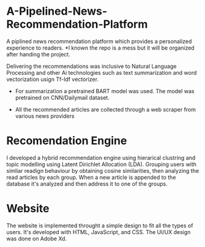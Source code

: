 # A-Pipelined-News-Recommendation-Platform
A piplined news recommendation platform which provides a personalized experience to readers. 
*I known the repo is a mess but it will be organized after handing the project.

Delivering the recommendations was inclusive to Natural Language Processing and other Ai technologies such as text summarization and word vectorization usign Tf-Idf vectorizer.

- For summarization a pretrained BART model was used. The model was pretrained on CNN/Dailymail dataset. 

- All the recommended articles are collected through a web scraper from various news providers

# Recomendation Engine

I developed a hybrid recommendation engine using hierarical clustring and topic modelling using Latent Dirichlet Allocation (LDA). Grouping users with simliar readign behaviour by obtaining cosine similarities, then analyzing the read articles by each group. When a new article is appended to the database it's analyzed and then address it to one of the groups.

# Website

The website is implemented throught a simple design to fit all the types of users. It's developed with HTML, JavaScript, and CSS. The UI/UX design was done on Adobe Xd.
